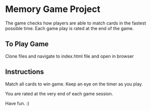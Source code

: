 # Memory Game Project
The game checks how players are able to match cards in the fastest possible time. Each game play is rated at the end of the game.

## To Play Game

Clone files and navigate to index.html file and open in browser

## Instructions

Match all cards to win game. Keep an eye on the timer as you play.

You are rated at the very end of each game session.

Have fun. :)

